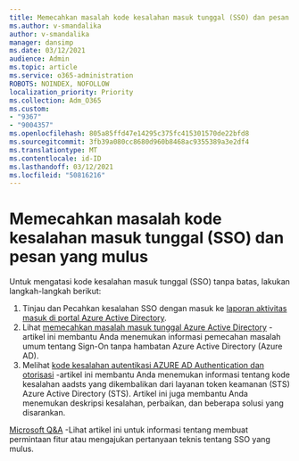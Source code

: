 ```yaml
---
title: Memecahkan masalah kode kesalahan masuk tunggal (SSO) dan pesan yang mulus
ms.author: v-smandalika
author: v-smandalika
manager: dansimp
ms.date: 03/12/2021
audience: Admin
ms.topic: article
ms.service: o365-administration
ROBOTS: NOINDEX, NOFOLLOW
localization_priority: Priority
ms.collection: Adm_O365
ms.custom:
- "9367"
- "9004357"
ms.openlocfilehash: 805a85ffd47e14295c375fc415301570de22bfd8
ms.sourcegitcommit: 3fb39a080cc8680d960b8468ac9355389a3e2df4
ms.translationtype: MT
ms.contentlocale: id-ID
ms.lasthandoff: 03/12/2021
ms.locfileid: "50816216"
---
```

# <a name="troubleshoot-seamless-single-sign-on-sso-error-codes-and-messages"></a>Memecahkan masalah kode kesalahan masuk tunggal (SSO) dan pesan yang mulus

Untuk mengatasi kode kesalahan masuk tunggal (SSO) tanpa batas, lakukan langkah-langkah berikut:

1. Tinjau dan Pecahkan kesalahan SSO dengan masuk ke [laporan aktivitas masuk di portal Azure Active Directory](https://docs.microsoft.com/azure/active-directory/reports-monitoring/concept-sign-ins).
2. Lihat [memecahkan masalah masuk tunggal Azure Active Directory](https://docs.microsoft.com/azure/active-directory/hybrid/tshoot-connect-sso#sign-in-failure-reasons-in-the-azure-active-directory-admin-center-needs-a-premium-license) -artikel ini membantu Anda menemukan informasi pemecahan masalah umum tentang Sign-On tanpa hambatan Azure Active Directory (Azure AD).
3. Melihat [kode kesalahan autentikasi AZURE AD Authentication dan otorisasi](https://docs.microsoft.com/azure/active-directory/develop/reference-aadsts-error-codes#lookup-current-error-code-information) -artikel ini membantu Anda menemukan informasi tentang kode kesalahan aadsts yang dikembalikan dari layanan token keamanan (STS) Azure Active Directory (STS). Artikel ini juga membantu Anda menemukan deskripsi kesalahan, perbaikan, dan beberapa solusi yang disarankan.

[Microsoft Q&A](https://docs.microsoft.com/answers/topics/azure-ad-single-sign-on.html) -Lihat artikel ini untuk informasi tentang membuat permintaan fitur atau mengajukan pertanyaan teknis tentang SSO yang mulus.

